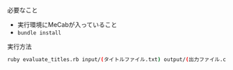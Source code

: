 必要なこと
- 実行環境にMeCabが入っていること
- `bundle install`

実行方法
```sh
ruby evaluate_titles.rb input/(タイトルファイル.txt) output/(出力ファイル.csv)
```